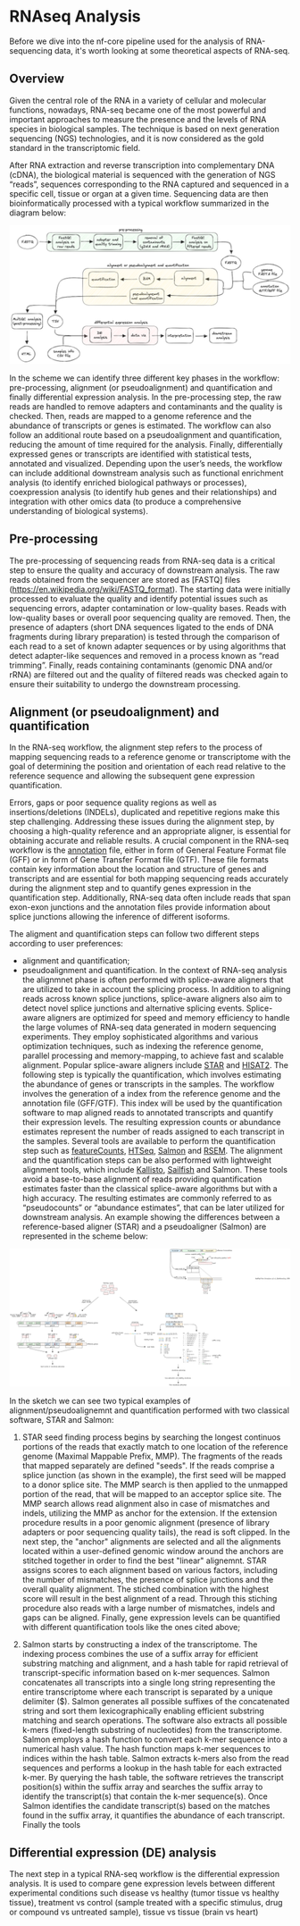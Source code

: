# RNAseq Analysis

Before we dive into the nf-core pipeline used for the analysis of RNA-sequencing data, it's worth looking at some theoretical aspects of RNA-seq.

## Overview

Given the central role of the RNA in a variety of cellular and molecular functions, nowadays, RNA-seq became one of the most powerful and important approaches to measure the presence and the levels of RNA species in biological samples. The technique is based on next generation sequencing (NGS) technologies, and it is now considered as the gold standard in the transcriptomic field.

After RNA extraction and reverse transcription into complementary DNA (cDNA), the biological material is sequenced with the generation of NGS “reads”, sequences corresponding to the RNA captured and sequenced in a specific cell, tissue or organ at a given time. Sequencing data are then bioinformatically processed with a typical workflow summarized in the diagram below:

![overview](./img/RNA_seq_scheme_tutorial.png)

In the scheme we can identify three different key phases in the workflow: pre-processing, alignment (or pseudoalignment) and quantification and finally differential expression analysis. In the pre-processing step, the raw reads are handled to remove adapters and contaminants and the quality is checked. Then, reads are mapped to a genome reference and the abundance of transcripts or genes is estimated. The workflow can also follow an additional route based on a pseudoalignment and quantification, reducing the amount of time required for the analysis. Finally, differentially expressed genes or transcripts are identified with statistical tests, annotated and visualized. Depending upon the user’s needs, the workflow can include additional downstream analysis such as functional enrichment analysis (to identify enriched biological pathways or processes), coexpression analysis (to identify hub genes and their relationships) and integration with other omics data (to produce a comprehensive understanding of biological systems).

## Pre-processing 

The pre-processing of sequencing reads from RNA-seq data is a critical step to ensure the quality and accuracy of downstream analysis. The raw reads obtained from the sequencer are stored as [FASTQ] files (https://en.wikipedia.org/wiki/FASTQ_format). The starting data were initially processed to evaluate the quality and identify potential issues such as sequencing errors, adapter contamination or low-quality bases. Reads with low-quality bases or overall poor sequencing quality are removed.
Then, the presence of adapters (short DNA sequences ligated to the ends of DNA fragments during library preparation) is tested through the comparison of each read to a set of known adapter sequences or by using algorithms that detect adapter-like sequences and removed in a process known as “read trimming”. Finally, reads containing contaminants (genomic DNA and/or rRNA) are filtered out and the quality of filtered reads was checked again to ensure their suitability to undergo the downstream processing. 

## Alignment (or pseudoalignment) and quantification

In the RNA-seq workflow, the alignment step refers to the process of mapping sequencing reads to a reference genome or transcriptome with the goal of determining the position and orientation of each read relative to the reference sequence and allowing the subsequent gene expression quantification.

Errors, gaps or poor sequence quality regions as well as insertions/deletions (INDELs), duplicated and repetitive regions make this step challenging. Addressing these issues during the alignment step, by choosing a high-quality reference and an appropriate aligner, is essential for obtaining accurate and reliable results. A crucial component in the RNA-seq workflow is the [annotation](https://www.ncbi.nlm.nih.gov/genbank/genomes_gff) file, either in form of General Feature Format file (GFF) or in form of Gene Transfer Format file (GTF). These file formats contain key information about the location and structure of genes and transcripts and are essential for both mapping sequencing reads accurately during the alignment step and to quantify genes expression in the quantification step. Additionally, RNA-seq data often include reads that span exon-exon junctions and the annotation files provide information about splice junctions allowing the inference of different isoforms.

The aligment and quantification steps can follow two different steps according to user preferences:
- alignment and quantification;
- pseudoalignment and quantification.
In the context of RNA-seq analysis the alignmnet phase is often performed with splice-aware aligners that are utilized to take in account the splicing process. In addition to aligning reads across known splice junctions, splice-aware aligners also aim to detect novel splice junctions and alternative splicing events. Splice-aware aligners are optimized for speed and memory efficiency to handle the large volumes of RNA-seq data generated in modern sequencing experiments. They employ sophisticated algorithms and various optimization techniques, such as indexing the reference genome, parallel processing and memory-mapping, to achieve fast and scalable alignment. Popular splice-aware aligners include [STAR](https://github.com/alexdobin/STAR) and [HISAT2](https://github.com/DaehwanKimLab/hisat2). The following step is typically the quantification, which involves estimating the abundance of genes or transcripts in the samples. The workflow involves the generation of a index from the reference genome and the annotation file (GFF/GTF). This index will be used by the quantification software to map aligned reads to annotated transcripts and quantify their expression levels. The resulting expression counts or abundance estimates represent the number of reads assigned to each transcript in the samples. Several tools are available to perform the quantification step such as [featureCounts](https://subread.sourceforge.net/featureCounts.html), [HTSeq](https://htseq.readthedocs.io), [Salmon](http://combine-lab.github.io/salmon) and [RSEM](http://deweylab.github.io/RSEM).
The alignment and the quantification steps can be also performed with lightweight alignment tools, which include [Kallisto](https://pachterlab.github.io/kallisto/about.html), [Sailfish](http://www.cs.cmu.edu/~ckingsf/software/sailfish) and Salmon. These tools avoid a base-to-base alignment of reads providing quantification estimates faster than the classical splice-aware algorithms but with a high accuracy. The resulting estimates are commonly referred to as “pseudocounts” or “abundance estimates”, that can be later utilized for downstream analysis.
An example showing the differences between a reference-based aligner (STAR) and a pseudoaligner (Salmon) are represented in the scheme below:

![alignment (or pseudoalignment) and quantification](./img/STAR_salmon_comparison.png)

In the sketch we can see two typical examples of alignment/pseudoalignemnt and quantification performed with two classical software, STAR and Salmon:

1) STAR seed finding process begins by searching the longest continuos portions of the reads that exactly match to one location of the reference genome (Maximal Mappable Prefix, MMP). The fragments of the reads that mapped separately are defined "seeds". If the reads comprise a splice junction (as shown in the example), the first seed will be mapped to a donor splice site. The MMP search is then applied to the unmapped portion of the read, that will be mapped to an acceptor splice site. The MMP search allows read alignment also in case of mismatches and indels, utilizing the MMP as anchor for the extension. If the extension procedure results in a poor genomic alignment (presence of library adapters or poor sequencing quality tails), the read is soft clipped. In the next step, the "anchor" alignments are selected and all the alignments located within a user-defined genomic window around the anchors are stitched together in order to find the best "linear" alignemnt. STAR assigns scores to each alignment based on various factors, including the number of mismatches, the presence of splice junctions and the overall quality alignment. The stiched combination with the highest score will result in the best alignment of a read. Through this stiching procedure also reads with a large number of mismatches, indels and gaps can be aligned. Finally, gene expression levels can be quantified with different quantification tools like the ones cited above;

2) Salmon starts by constructing a index of the transcriptome. The indexing process combines the use of a suffix array for efficient substring matching and alignment, and a hash table for rapid retrieval of transcript-specific information based on k-mer sequences. Salmon concatenates all transcripts into a single long string representing the entire transcriptome where each transcript is separated by a unique delimiter ($). Salmon generates all possible suffixes of the concatenated string and sort them lexicographically enabling efficient substring matching and search operations. 
The software also extracts all possible k-mers (fixed-length substring of nucleotides) from the transcriptome. Salmon employs a hash function to convert each k-mer sequence into a numerical hash value. The hash function maps k-mer sequences to indices within the hash table. Salmon extracts k-mers also from the read sequences and performs a lookup in the hash table for each extracted k-mer. By querying the hash table, the software retrieves the transcript position(s) within the suffix array and searches the suffix array to identify the transcript(s) that contain the k-mer sequence(s). Once Salmon identifies the candidate transcript(s) based on the matches found in the suffix array, it quantifies the abundance of each transcript. Finally the tools 


## Differential expression (DE) analysis

The next step in a typical RNA-seq workflow is the differential expression analysis. It is used to compare gene expression levels between different experimental conditions such disease vs healthy (tumor tissue vs healthy tissue), treatment vs control (sample treated with a specific stimulus, drug or compound vs untreated sample), tissue vs tissue (brain vs heart)


